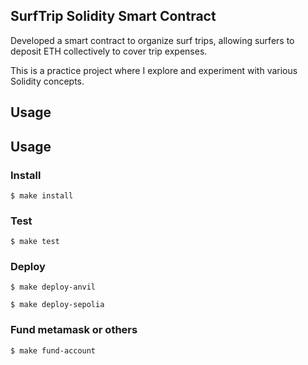 ## SurfTrip Solidity Smart Contract

Developed a smart contract to organize surf trips, allowing surfers to deposit ETH collectively to cover trip expenses.

This is a practice project where I explore and experiment with various Solidity concepts.

## Usage

## Usage

### Install

```shell
$ make install
```

### Test

```shell
$ make test
```

### Deploy

```shell
$ make deploy-anvil
```

```shell
$ make deploy-sepolia
```

### Fund metamask or others

```shell
$ make fund-account
```
